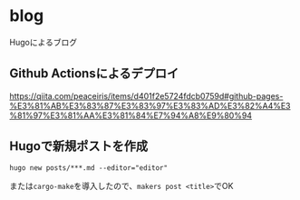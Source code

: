 # blog

Hugoによるブログ

## Github Actionsによるデプロイ

https://qiita.com/peaceiris/items/d401f2e5724fdcb0759d#github-pages-%E3%81%AB%E3%83%87%E3%83%97%E3%83%AD%E3%82%A4%E3%81%97%E3%81%AA%E3%81%84%E7%94%A8%E9%80%94

## Hugoで新規ポストを作成

`hugo new posts/***.md --editor="editor"`

または`cargo-make`を導入したので、`makers post <title>`でOK
